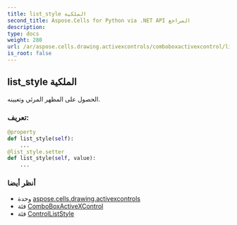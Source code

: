```yaml
---
title: list_style الملكية
second_title: Aspose.Cells for Python via .NET API المراجع
description:
type: docs
weight: 280
url: /ar/aspose.cells.drawing.activexcontrols/comboboxactivexcontrol/list_style/
is_root: false
---
```

##  list_style الملكية

الحصول على المظهر المرئي وتعيينه.
###  تعريف:
```python
@property
def list_style(self):
    ...
@list_style.setter
def list_style(self, value):
    ...
```

###  أنظر أيضا
* وحدة [aspose.cells.drawing.activexcontrols](../../)
* فئة [ComboBoxActiveXControl](/cells/python-net/ar/aspose.cells.drawing.activexcontrols/comboboxactivexcontrol)
* فئة [ControlListStyle](/cells/python-net/ar/aspose.cells.drawing.activexcontrols/controlliststyle)
